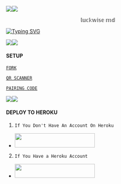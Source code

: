 <a><img src='https://i.imgur.com/LyHic3i.gif'/></a><a><img src='https://i.imgur.com/LyHic3i.gif'/></a>


<p align="center">                                            𝕝𝕦𝕔𝕜𝕨𝕚𝕤𝕖 𝕞𝕕


</p>
<p align="center"> 
  <a 
    <img alt=Support height="390" > 
    </p>
 
 


<a href="https://git.io/typing-svg"><img src="https://readme-typing-svg.demolab.com?font=Fira+Code&pause=1000&random=false&width=435&lines= 𝕝𝕦𝕔𝕜𝕨𝕚𝕤𝕖-𝚳𝐃-+𝚳𝚫𝐃𝚵+𝚰𝚴+𝚻𝚫𝚴𝚭𝚫𝚴𝚰𝚫+🇹🇿" alt="Typing SVG" /></a>



<a><img src='https://i.imgur.com/LyHic3i.gif'/></a><a><img src='https://i.imgur.com/LyHic3i.gif'/></a>


#### SETUP 


[`FORK`](https://github.com//𝕝𝕦𝕔𝕜𝕨𝕚𝕤𝕖-𝕞𝕕/fork)


 
[`QR SCANNER`](https://𝕝𝕦𝕔𝕜𝕨𝕚𝕤𝕖-qr-k71b.onrender.com/qr)

[`PAIRING CODE`](https://𝕝𝕦𝕔𝕜𝕨𝕚𝕤𝕖-qr-k71b.onrender.com)
 

<a><img src='https://i.imgur.com/LyHic3i.gif'/></a><a><img src='https://i.imgur.com/LyHic3i.gif'/></a>


#### DEPLOY TO HEROKU 
1. `If You Don't Have An Account On Heroku`

- <a align="center"><a href="https://signup.heroku.com">
 <img src="https://img.shields.io/badge/Create%20Account%20Now-blue?style=for-the-badge&logo=heroku" width="220" height="38.45"/></a></p>

2. `If You Have a Heroku Account`

  - <a align="center"><a href="https://dashboard.heroku.com/new?template=https://github.com/𝕝𝕦𝕔𝕜𝕨𝕚𝕤𝕖/𝕝𝕦𝕔𝕜𝕨𝕚𝕤𝕖-MD-V1"> <img src="https://img.shields.io/badge/DEPLOY%20NOW-blue?style=for-the-badge&logo=heroku" width="220" height="38.45"/></a></p>


#
